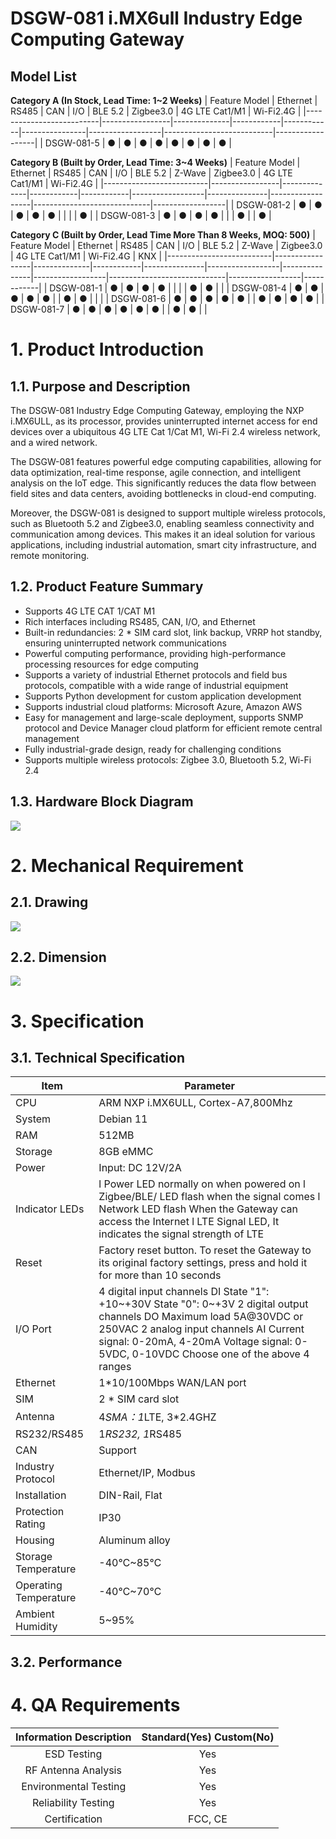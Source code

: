 # DSGW-081 i.MX6ull Industry Edge Computing Gateway
## Model List

**Category A (In Stock, Lead Time: 1~2 Weeks)**
|     Feature     Model    |     Ethernet    |     RS485    |     CAN    |     I/O    |     BLE 5.2    |     Zigbee3.0    |     4G LTE     Cat1/M1    |     Wi-Fi2.4G    |
|--------------------------|-----------------|--------------|------------|------------|----------------|------------------|---------------------------|------------------|
|     DSGW-081-5           |     ●           |     ●        |     ●      |     ●      |     ●          |     ●            |     ●                     |     ●            |

**Category B (Built by Order, Lead Time: 3~4 Weeks)**
|     Feature     Model    |     Ethernet    |     RS485    |     CAN    |     I/O    |     BLE   5.2    |     Z-Wave    |     Zigbee3.0    |     4G   LTE     Cat1/M1    |     Wi-Fi2.4G    |
|--------------------------|-----------------|--------------|------------|------------|------------------|---------------|------------------|-----------------------------|------------------|
|     DSGW-081-2           |     ●           |     ●        |     ●      |     ●      |     ●            |               |                  |                             |     ●            |
|     DSGW-081-3           |     ●           |     ●        |     ●      |     ●      |                  |               |     ●            |                             |     ●            |

**Category C (Built by Order, Lead Time More Than 8 Weeks, MOQ: 500)**
|     Feature     Model    |     Ethernet    |     RS485    |     CAN    |     I/O       |     BLE   5.2    |     Z-Wave    |     Zigbee3.0    |     4G   LTE     Cat1/M1    |     Wi-Fi2.4G    |     KNX    |
|--------------------------|-----------------|--------------|------------|---------------|------------------|---------------|------------------|-----------------------------|------------------|------------|
|     DSGW-081-1           |     ●           |     ●        |     ●      |     ●         |                  |               |                  |     ●                       |     ●            |            |
|     DSGW-081-4           |     ●           |     ●        |     ●      |     ●         |     ●            |               |     ●            |     ●                       |                  |            |
|     DSGW-081-6           |     ●           |     ●        |     ●      |     ●         |     ●            |               |     ●            |     ●                       |     ●            |     ●      |
|     DSGW-081-7           |     ●           |     ●        |     ●      |     ●         |     ●            |     ●         |                  |     ●                       |     ●            |            |

# 1. Product Introduction

## 1.1. Purpose and Description
The DSGW-081 Industry Edge Computing Gateway, employing the NXP i.MX6ULL, as its processor, provides uninterrupted internet access for end devices over a ubiquitous 4G LTE Cat 1/Cat M1, Wi-Fi 2.4 wireless network, and a wired network.

The DSGW-081 features powerful edge computing capabilities, allowing for data optimization, real-time response, agile connection, and intelligent analysis on the IoT edge. This significantly reduces the data flow between field sites and data centers, avoiding bottlenecks in cloud-end computing.

Moreover, the DSGW-081 is designed to support multiple wireless protocols, such as Bluetooth 5.2 and Zigbee3.0, enabling seamless connectivity and communication among devices. This makes it an ideal solution for various applications, including industrial automation, smart city infrastructure, and remote monitoring.

## 1.2. Product Feature Summary 
- Supports 4G LTE CAT 1/CAT M1
- Rich interfaces including RS485, CAN, I/O, and Ethernet  
- Built-in redundancies: 2 * SIM card slot, link backup, VRRP hot standby, ensuring uninterrupted network communications
- Powerful computing performance, providing high-performance processing resources for edge computing
- Supports a variety of industrial Ethernet protocols and field bus protocols, compatible with a wide range of industrial equipment
- Supports Python development for custom application development
- Supports industrial cloud platforms: Microsoft Azure, Amazon AWS
- Easy for management and large-scale deployment, supports SNMP protocol and Device Manager cloud platform for efficient remote central management
- Fully industrial-grade design, ready for challenging conditions
- Supports multiple wireless protocols: Zigbee 3.0, Bluetooth 5.2, Wi-Fi 2.4

## 1.3. Hardware Block Diagram
![](https://dusunprj.oss-us-west-1.aliyuncs.com/DSGW-081-Hardware-Block-Diagram.png)

# 2. Mechanical Requirement 

## 2.1. Drawing
![](https://dusunprj.oss-us-west-1.aliyuncs.com/DSGW-081-Drawing.png)

## 2.2. Dimension
![](https://dusunprj.oss-us-west-1.aliyuncs.com/DSGW-081-Dimension.png)

# 3. Specification

## 3.1. Technical Specification
| Item                    |  Parameter                                                                                                    |
|-------------------------|----------------------------------------------------------------------------------------------------------------------------------------------------------------------------------------------------------------------------------------------------------|
| CPU                     | ARM NXP i.MX6ULL, Cortex-A7,800Mhz                                                                                                                                                                                                                       |
| System                  | Debian 11                                                                                                                                                                                                                                                |
| RAM                     | 512MB                                                                                                                                                                                                                                                    |
| Storage                 | 8GB eMMC                                                                                                                                                                                                                                                 |
| Power                   | Input: DC 12V/2A                                                                                                                                                                                                                                         |
| Indicator LEDs          | l  Power LED normally on when powered on l  Zigbee/BLE/ LED flash when the signal comes l  Network LED flash When the Gateway can access the Internet l  LTE Signal LED, It indicates the signal strength of LTE                                         |
| Reset                   | Factory reset button. To reset the Gateway to its original factory settings, press and hold it for more than 10 seconds                                                                                                                                  |
| I/O Port                | 4 digital input channels DI State "1": +10~+30V State "0": 0~+3V 2 digital output channels DO Maximum load 5A@30VDC or 250VAC 2 analog input channels AI Current signal: 0-20mA, 4-20mA Voltage signal: 0-5VDC, 0-10VDC Choose one of the above 4 ranges |
| Ethernet                | 1*10/100Mbps WAN/LAN port                                                                                                                                                                                                                                |
| SIM                     | 2 * SIM card slot                                                                                                                                                                                                                                        |
| Antenna                 | 4*SMA：1*LTE, 3*2.4GHZ                                                                                                                                                                                                                                   |
| RS232/RS485             | 1*RS232, 1*RS485                                                                                                                                                                                                                                         |
| CAN                     | Support                                                                                                                                                                                                                                                  |
| Industry Protocol       | Ethernet/IP, Modbus                                                                                                                                                                                                                                      |
| Installation            | DIN-Rail, Flat                                                                                                                                                                                                                                           |
| Protection Rating       | IP30                                                                                                                                                                                                                                                     |
| Housing                 | Aluminum alloy                                                                                                                                                                                                                                           |
| Storage Temperature     | -40℃~85℃                                                                                                                                                                                                                                                 |
| Operating Temperature   | -40℃~70℃                                                                                                                                                                                                                                                 |
| Ambient Humidity        | 5~95%                                                                                                                                                                                                                                                    |
## 3.2. Performance
<!--<table>
<thead>
  <tr>
    <th colspan="2">Performance Requirement</th>
  </tr>
</thead>
<tbody>
  <tr>
    <td> <br> <br> <br> <br> <br> <br> <br> <br> <br> <br> <br> <br>Wi-Fi Performance</td>
    <td>l  IEEE Wireless LAN standard: IEEE802.11n, IEEE802.11g, IEEE802.11b<br>l  Data Rate:<br>IEEE 802.11b Standard Mode:1,2,5.5,11Mbps<br>IEEE 802.11g Standard Mode:6,9,12,18,24,36,48,54 Mbps<br>IEEE 802.11n: MCS0~MCS7 @ HT20/ 2.4GHz band<br>l  Sensitivity:<br>HT40 MCS7: -70dBm@10% PER(MCS7) /2.4GHz band<br>HT20 MCS7 :-71dBm@10% PER(MCS7) /2.4GHz band<br>l  Transmit Power:<br>IEEE 802.11n: 16dBm @HT20/40 MCS7 /2.4GHzband<br>IEEE 802.11g: 16dBm @54MHz<br>IEEE 802.11b: 18dBm@11MHz<br>l  Wireless Security: WPA/WPA2, WEP, TKIP, and AES<br>l  Working mode: Bridge, AP Client<br>l  Range: 50 meters maximum, open field<br>l  Transmit Power:17dBm<br>l  Highest Transmission Rate: 300Mbps<br>l  Frequency offset: +/- 50KHZ<br>l  Frequency Range (MHz): 2412.0~2483.5<br>l  Low Frequency (MHz):2400<br>l  High Frequency (MHz):2483.5<br>l  E.i.r.p (Equivalent Isotopically Radiated power) (mW)&lt;100mW<br>l  Bandwidth (MHz):20MHz/40MHz<br>l  Modulation: BPSK/QPSK, FHSSCCK/DSSS, 64QAM/OFDM</td>
  </tr>
  <tr>
    <td> <br> <br> <br> <br>Zigbee3.0 Performance</td>
    <td>l  TX Power: 17.5dBm<br>l  Range: 100 meters maximum, open filed<br>l  Receiving Sensibility: -94dBm<br>l  Frequency offset: +/-20KHZ<br>l  Frequency Range (MHz):2400.0~2483.5<br>l  Low Frequency (MHz):2400<br>l  High Frequency (MHz):2483.5<br>l  E.i.r.p (Equivalent Isotopically Radiated power) (mW)&lt;100mW<br>l  Bandwidth (MHz):5MHz<br>l  Modulation: OQPSK</td>
  </tr>
  <tr>
    <td> <br> <br>Bluetooth 5.2 Performance</td>
    <td>l  TX Power: 19.5dBm<br>l  Range: 100 meters maximum, open filed<br>l  Receiving Sensibility: <a href="mailto:-92dBm@0.1%BER">-92dBm@0.1%BER</a>, 1Mbps<br>l  Frequency offset: +/-20KHZ<br>l  Frequency Range (MHz):2401.0~2483.5<br>l  Low Frequency (MHz):2400<br>l  High Frequency (MHz):2483.5<br>l  E.i.r.p (Equivalent Isotopically Radiated power) (mW)&lt;10mW<br>l  Bandwidth (MHz):2MHz<br>l  Modulation: GFSK</td>
  </tr>
  <tr>
    <td> <br> <br>LTE Cat 1/Cat M1</td>
    <td>l  LTE FDD: B1/B3/B7/B8/B20<br>l  WCDMA: B1/B8<br>l  GSM: 900/1800MHz<br>l  Cat M1/Cat NB1:<br>LTE FDD: B1/B2/B3/B4/B5/B8/B12/B13/B18/B19/B20/B25/B26*/B28<br>LTE TDD: B39 (For Cat M1 Only)<br>l  EGPRS:850/900/1800/1900 M</td>
  </tr>
</tbody>
</table>-->

# 4. QA Requirements
| Information Description | Standard(Yes) Custom(No) |
|:-----------------------:|:------------------------:|
| ESD Testing             | Yes                      |
| RF Antenna Analysis     | Yes                      |
| Environmental Testing   | Yes                      |
| Reliability Testing     | Yes                      |
| Certification           | FCC, CE                  |
